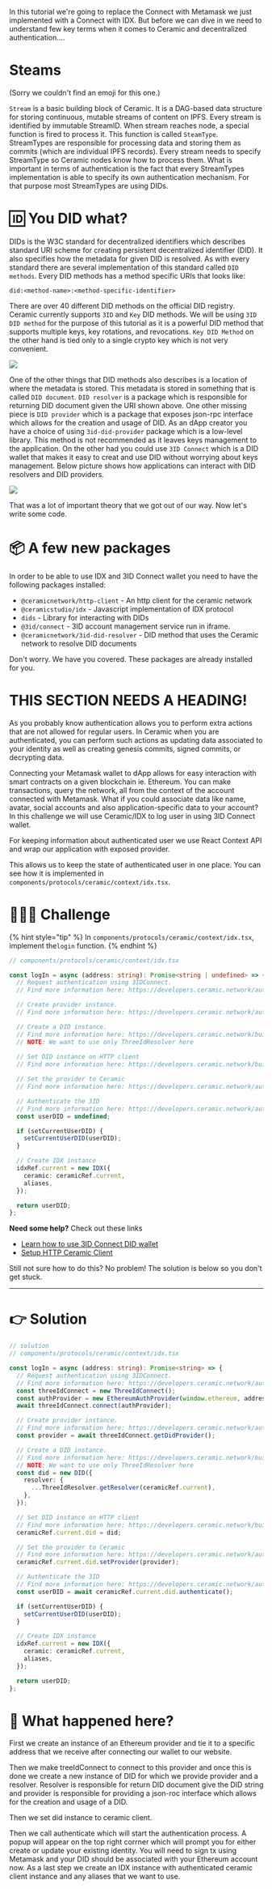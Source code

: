 In this tutorial we're going to replace the Connect with Metamask we just implemented with a Connect with IDX. But before we can dive in we need to understand few key terms when it comes to Ceramic and decentralized authentication....

# Steams 

(Sorry we couldn't find an emoji for this one.)

`Stream` is a basic building block of Ceramic. It is a DAG-based data structure for storing continuous, mutable streams of content on IPFS. 
Every stream is identified by immutable StreamID. When stream reaches node, a special function is fired to process it.
This function is called `SteamType`. StreamTypes are responsible for processing data and storing them as commits (which are individual IPFS records).
Every stream needs to specify StreamType so Ceramic nodes know how to process them. What is important in terms of authentication is the fact that every StreamTypes implementation is able to specify its own authentication mechanism.
For that purpose most StreamTypes are using DIDs.

# 🆔 You DID what?

DIDs is the W3C standard for decentralized identifiers which describes standard URI scheme for creating persistent decentralized identifier (DID). It also specifies how the metadata for given DID is resolved.
As with every standard there are several implementation of this standard called `DID methods`. 
Every DID methods has a method specific URIs that looks like:

```
did:<method-name>:<method-specific-identifier>
```

There are over 40 different DID methods on the official DID registry. 
Ceramic currently supports `3ID` and `Key` DID methods.
We will be using `3ID DID method` for the purpose of this tutorial as it is a powerful DID method that supports multiple keys, key rotations, and revocations.
`Key DID Method` on the other hand is tied only to a single crypto key which is not very convenient.

![](../../../.gitbook/assets/pathways/ceramic/DID_standarad.png)

One of the other things that DID methods also describes is a location of where the metadata is stored. This metadata is stored in something that is called `DID document`.
`DID resolver` is a package which is responsible for returning DID document given the URI shown above.
One other missing piece is `DID provider` which is a package that exposes json-rpc interface which allows for the creation and usage of DID. 
As an dApp creator you have a choice of using `3id-did-provider` package which is a low-level library. This method is not recommended as it leaves keys management to the application.
On the other had you could use `3ID Connect` which is a DID wallet that makes it easy to creat and use DID without worrying about keys management.
Below picture shows how applications can interact with DID resolvers and DID providers.

![](../../../.gitbook/assets/pathways/ceramic/DID_usage.png)

That was a lot of important theory that we got out of our way. Now let's write some code.

# 📦 A few new packages

In order to be able to use IDX and 3ID Connect wallet you need to have the following packages installed:

* `@ceramicnetwork/http-client` - An http client for the ceramic network
* `@ceramicstudio/idx` - Javascript implementation of IDX protocol
* `dids` - Library for interacting with DIDs
* `@3id/connect` - 3ID account management service run in iframe.
* `@ceramicnetwork/3id-did-resolver` - DID method that uses the Ceramic network to resolve DID documents 

Don't worry. We have you covered. These packages are already installed for you.

# THIS SECTION NEEDS A HEADING!

As you probably know authentication allows you to perform extra actions that are not allowed for regular users. In Ceramic when you are authenticated, you can perform such actions as updating data associated to your identity as well as creating genesis commits, signed commits, or decrypting data.

Connecting your Metamask wallet to dApp allows for easy interaction with smart contracts on a given blockchain ie. Ethereum. You can make transactions, query the network, all from the context of the account connected with Metamask.  What if you could associate data like name, avatar, social accounts and also application-specific data to your account? In this challenge we will use Ceramic/IDX to log user in using 3ID Connect wallet.

For keeping information about authenticated user we use React Context API and wrap our application with exposed provider.

This allows us to keep the state of authenticated user in one place. You can see how it is implemented in `components/protocols/ceramic/context/idx.tsx`.

# 🧑🏼‍💻 Challenge

{% hint style="tip" %}
In `components/protocols/ceramic/context/idx.tsx`, implement the`login` function.
{% endhint %}

```typescript
// components/protocols/ceramic/context/idx.tsx

const logIn = async (address: string): Promise<string | undefined> => {
  // Request authentication using 3IDConnect. 
  // Find more information here: https://developers.ceramic.network/authentication/3id-did/3id-connect/#4-request-authentication

  // Create provider instance.
  // Find more information here: https://developers.ceramic.network/authentication/3id-did/3id-connect/#5-create-provider-instance

  // Create a DID instance. 
  // Find more information here: https://developers.ceramic.network/build/javascript/http/
  // NOTE: We want to use only ThreeIdResolver here
  
  // Set DID instance on HTTP client
  // Find more information here: https://developers.ceramic.network/build/javascript/http/#7-set-did-instance-on-http-client

  // Set the provider to Ceramic
  // Find more information here: https://developers.ceramic.network/authentication/3id-did/3id-connect/#6-set-the-provider-to-ceramic

  // Authenticate the 3ID
  // Find more information here: https://developers.ceramic.network/authentication/3id-did/3id-connect/#7-authenticate-the-3id
  const userDID = undefined;

  if (setCurrentUserDID) {
    setCurrentUserDID(userDID);
  }

  // Create IDX instance
  idxRef.current = new IDX({
    ceramic: ceramicRef.current,
    aliases,
  });

  return userDID;
};
```

**Need some help?** Check out these links

- [Learn how to use 3ID Connect DID wallet](https://developers.ceramic.network/authentication/3id-did/3id-connect/)
- [Setup HTTP Ceramic Client](https://developers.ceramic.network/build/javascript/http/)

Still not sure how to do this? No problem! The solution is below so you don't get stuck.

----------------------------------

# 👉 Solution

```typescript
// solution
// components/protocols/ceramic/context/idx.tsx

const logIn = async (address: string): Promise<string> => {
  // Request authentication using 3IDConnect. 
  // Find more information here: https://developers.ceramic.network/authentication/3id-did/3id-connect/#4-request-authentication
  const threeIdConnect = new ThreeIdConnect();
  const authProvider = new EthereumAuthProvider(window.ethereum, address);
  await threeIdConnect.connect(authProvider);

  // Create provider instance.
  // Find more information here: https://developers.ceramic.network/authentication/3id-did/3id-connect/#5-create-provider-instance
  const provider = await threeIdConnect.getDidProvider();

  // Create a DID instance. 
  // Find more information here: https://developers.ceramic.network/build/javascript/http/
  // NOTE: We want to use only ThreeIdResolver here
  const did = new DID({
    resolver: {
      ...ThreeIdResolver.getResolver(ceramicRef.current),
    },
  });

  // Set DID instance on HTTP client
  // Find more information here: https://developers.ceramic.network/build/javascript/http/#7-set-did-instance-on-http-client
  ceramicRef.current.did = did;

  // Set the provider to Ceramic
  // Find more information here: https://developers.ceramic.network/authentication/3id-did/3id-connect/#6-set-the-provider-to-ceramic
  ceramicRef.current.did.setProvider(provider);

  // Authenticate the 3ID
  // Find more information here: https://developers.ceramic.network/authentication/3id-did/3id-connect/#7-authenticate-the-3id
  const userDID = await ceramicRef.current.did.authenticate();

  if (setCurrentUserDID) {
    setCurrentUserDID(userDID);
  }

  // Create IDX instance
  idxRef.current = new IDX({
    ceramic: ceramicRef.current,
    aliases,
  });

  return userDID;
};
```

# 🤔 What happened here?
First we create an instance of an Ethereum provider  and tie it to a specific address that we receive after connecting our wallet to our website.

Then we make treeIdConnect to connect to this provider and once this is done we create a new instance of DID for which we provide provider and a resolver. Resolver is responsible for return DID document give the DID string and provider is responsible for providing a json-roc interface which allows for the creation and usage of a DID.

Then we set did instance to ceramic client.

Then we call authenticate which will start the authentication process. A popup will appear on the top right corrner which will prompt you for either create or update your existing identity. You will need to sign tx using Metamask and your DID should be associated with your Ethereum account now.
As a last step we create an IDX instance with authenticated ceramic client instance and any aliases that we want to use.
